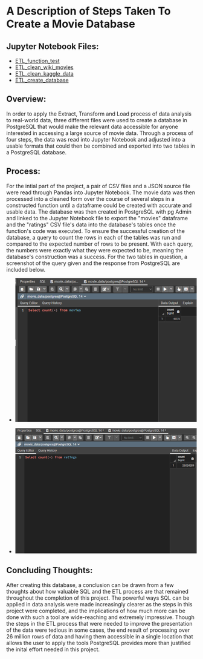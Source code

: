 # A Description of Steps Taken To Create a Movie Database

## **Jupyter Notebook Files**:
- [ETL_function_test](ETL_function_test.ipynb)
- [ETL_clean_wiki_movies](ETL_clean_wiki_movies.ipynb)
- [ETL_clean_kaggle_data](ETL_clean_kaggle_data.ipynb)
- [ETL_create_database](ETL_create_database.ipynb)

## **Overview**:
In order to apply the Extract, Transform and Load process of data analysis to real-world data, three different files were used to create a database in PostgreSQL that would make the relevant data accessible for anyone interested in accessing a large source of movie data. Through a process of four steps, the data was read into Jupyter Notebook and adjusted into a usable formats that could then be combined and exported into two tables in a PostgreSQL database.

## **Process**:
For the intial part of the project, a pair of CSV files and a JSON source file were read through Pandas into Jupyter Notebook. The movie data was then processed into a cleaned form over the course of several steps in a constructed function until a dataframe could be created with accurate and usable data. The database was then created in PostgreSQL with pg Admin and linked to the Jupyter Notebook file to export the "movies" dataframe and the "ratings" CSV file's data into the database's tables once the function's code was executed. To ensure the successful creation of the database, a query to count the rows in each of the tables was run and compared to the expected number of rows to be present. With each query, the numbers were exactly what they were expected to be, meaning the database's construction was a success. For the two tables in question, a screenshot of the query given and the response from PostgreSQL are included below.

- ![movies_query](movies_query.png)

- ![ratings_query](ratings_query.png)

## **Concluding Thoughts**:
After creating this database, a conclusion can be drawn from a few thoughts about how valuable SQL and the ETL process are that remained throughout the completion of this project. The powerful ways SQL can be applied in data analysis were made increasingly clearer as the steps in this project were completed, and the implications of how much more can be done with such a tool are wide-reaching and extremely impressive. Though the steps in the ETL process that were needed to improve the presentation of the data were tedious in some cases, the end result of processing over 26 million rows of data and having them accessible in a single location that allows the user to apply the tools PostgreSQL provides more than justified the inital effort needed in this project. 
